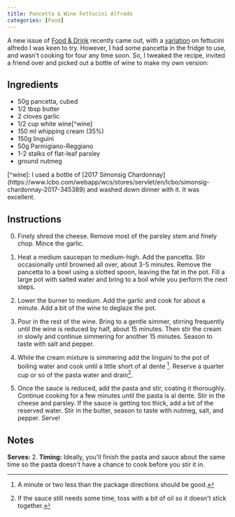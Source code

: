 ```yaml
---
title: Pancetta & Wine Fettucini Alfredo
categories: [Food]
---
```

A new issue of [Food & Drink](http://foodanddrink.ca/fooddrink/magazine/en/Autumn2019/FDAU19.html) recently came out, with a [variation](https://www.lcbo.com/lcbo/recipe/white-wine-fettucine-alfredo/F201905013) on fettucini alfredo I was keen to try. However, I had some pancetta in the fridge to use, and wasn't cooking for four any time soon. So, I tweaked the recipe, invited a friend over and picked out a bottle of wine to make my own version:
## Ingredients


<div class="column-list" markdown="1">

* 50g pancetta, cubed
* 1/2 tbsp butter
* 2 cloves garlic
* 1/2 cup white wine[^wine]
* 150 ml whipping cream (35%)
* 150g linguini
* 50g Parmigiano-Reggiano
* 1-2 stalks of flat-leaf parsley
* ground nutmeg
</div>
[^wine]: I used a bottle of [2017 Simonsig Chardonnay](https://www.lcbo.com/webapp/wcs/stores/servlet/en/lcbo/simonsig-chardonnay-2017-345389) and washed down dinner with it. It was excellent.

## Instructions
0. Finely shred the cheese. Remove most of the parsley stem and finely chop. Mince the garlic.

0. Heat a medium saucepan to medium-high. Add the pancetta. Stir occasionally until browned all over, about 3-5 minutes. Remove the pancetta to a bowl using a slotted spoon, leaving the fat in the pot. Fill a large pot with salted water and bring to a boil while you perform the next steps.

0. Lower the burner to medium. Add the garlic and cook for about a minute. Add a bit of the wine to deglaze the pot.

0. Pour in the rest of the wine. Bring to a gentle simmer, stirring frequently until the wine is reduced by half, about 15 minutes. Then stir the cream in slowly and continue simmering for another 15 minutes. Season to taste with salt and pepper.

0. While the cream mixture is simmering add the linguini to the pot of boiling water and cook until a little short of al dente [^aldente]. Reserve a quarter cup or so of the pasta water and drain[^oil].

0. Once the sauce is reduced, add the pasta and stir, coating it thoroughly. Continue cooking for a few minutes until the pasta is al dente. Stir in the cheese and parsley. If the sauce is getting too thick, add a bit of the reserved water. Stir in the butter, season to taste with nutmeg, salt, and pepper. Serve!

[^aldente]: A minute or two less than the package directions should be good.
[^oil]: If the sauce still needs some time, toss with a bit of oil so it doesn't stick together.

## Notes
**Serves:** 2.
**Timing:** Ideally, you'll finish the pasta and sauce about the same time so the pasta doesn't have a chance to cook before you stir it in.
